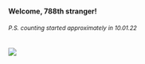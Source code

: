 #### Welcome, 788th stranger!

###### <sup>P.S. counting started approximately in 10.01.22</sup>

<img src="https://kraftwerk28.pp.ua/vcnt.png"></img>
